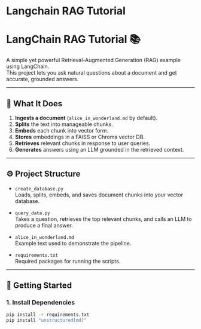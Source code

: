 # Langchain RAG Tutorial

# LangChain RAG Tutorial 📚

A simple yet powerful Retrieval-Augmented Generation (RAG) example using LangChain.  
This project lets you ask natural questions about a document and get accurate, grounded answers.

---

## 🧠 What It Does

1. **Ingests a document** (`alice_in_wonderland.md` by default).
2. **Splits** the text into manageable chunks.
3. **Embeds** each chunk into vector form.
4. **Stores** embeddings in a FAISS or Chroma vector DB.
5. **Retrieves** relevant chunks in response to user queries.
6. **Generates** answers using an LLM grounded in the retrieved context.

---

## ⚙️ Project Structure

- `create_database.py`  
  Loads, splits, embeds, and saves document chunks into your vector database.

- `query_data.py`  
  Takes a question, retrieves the top relevant chunks, and calls an LLM to produce a final answer.

- `alice_in_wonderland.md`  
  Example text used to demonstrate the pipeline.

- `requirements.txt`  
  Required packages for running the scripts.

---

## 🚀 Getting Started

### 1. Install Dependencies

```bash
pip install -r requirements.txt
pip install "unstructured[md]"
